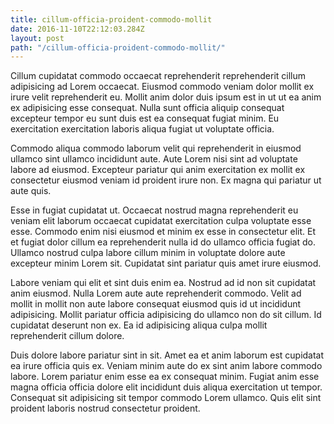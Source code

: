 ```yaml
---
title: cillum-officia-proident-commodo-mollit
date: 2016-11-10T22:12:03.284Z
layout: post
path: "/cillum-officia-proident-commodo-mollit/"
---
```


Cillum cupidatat commodo occaecat reprehenderit reprehenderit cillum adipisicing ad Lorem occaecat. Eiusmod commodo veniam dolor mollit ex irure velit reprehenderit eu. Mollit anim dolor duis ipsum est in ut ut ea anim ex adipisicing esse consequat. Nulla sunt officia aliquip consequat excepteur tempor eu sunt duis est ea consequat fugiat minim. Eu exercitation exercitation laboris aliqua fugiat ut voluptate officia.

Commodo aliqua commodo laborum velit qui reprehenderit in eiusmod ullamco sint ullamco incididunt aute. Aute Lorem nisi sint ad voluptate labore ad eiusmod. Excepteur pariatur qui anim exercitation ex mollit ex consectetur eiusmod veniam id proident irure non. Ex magna qui pariatur ut aute quis.

Esse in fugiat cupidatat ut. Occaecat nostrud magna reprehenderit eu veniam elit laborum occaecat cupidatat exercitation culpa voluptate esse esse. Commodo enim nisi eiusmod et minim ex esse in consectetur elit. Et et fugiat dolor cillum ea reprehenderit nulla id do ullamco officia fugiat do. Ullamco nostrud culpa labore cillum minim in voluptate dolore aute excepteur minim Lorem sit. Cupidatat sint pariatur quis amet irure eiusmod.

Labore veniam qui elit et sint duis enim ea. Nostrud ad id non sit cupidatat anim eiusmod. Nulla Lorem aute aute reprehenderit commodo. Velit ad mollit in mollit non aute labore consequat eiusmod quis id ut incididunt adipisicing. Mollit pariatur officia adipisicing do ullamco non do sit cillum. Id cupidatat deserunt non ex. Ea id adipisicing aliqua culpa mollit reprehenderit cillum dolore.

Duis dolore labore pariatur sint in sit. Amet ea et anim laborum est cupidatat ea irure officia quis ex. Veniam minim aute do ex sint anim labore commodo labore. Lorem pariatur enim esse ea ex consequat minim. Fugiat anim esse magna officia officia dolore elit incididunt duis aliqua exercitation ut tempor. Consequat sit adipisicing sit tempor commodo Lorem ullamco. Quis elit sint proident laboris nostrud consectetur proident.